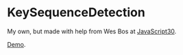# KeySequenceDetection

My own, but made with help from Wes Bos at [JavaScript30](https://javascript30.com).

[Demo](https://dannycallaghan.github.io/KeySequenceDetection/index.html).
